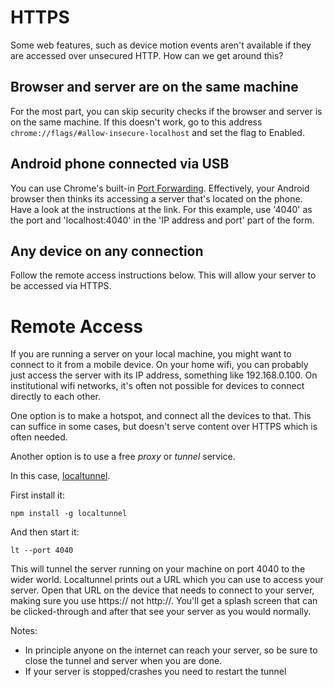# HTTPS

Some web features, such as device motion events aren't available if they are accessed over unsecured HTTP. How can we get around this?

## Browser and server are on the same machine

For the most part, you can skip security checks if the browser and server is on the same machine. If this doesn't work, go to this address `chrome://flags/#allow-insecure-localhost` and set the flag to Enabled.

## Android phone connected via USB

You can use Chrome's built-in [Port Forwarding](https://developers.google.com/web/tools/chrome-devtools/remote-debugging/local-server). Effectively, your Android browser then thinks its accessing a server that's located on the phone. Have a look at the instructions at the link. For this example, use '4040' as the port and 'localhost:4040' in the 'IP address and port' part of the form.

## Any device on any connection

Follow the remote access instructions below. This will allow your server to be accessed via HTTPS.

# Remote Access

If you are running a server on your local machine, you might want to connect to it from a mobile device. On your home wifi, you can probably just access the server with its IP address, something like 192.168.0.100. On institutional wifi networks, it's often not possible for devices to connect directly to each other. 

One option is to make a hotspot, and connect all the devices to that. This can suffice in some cases, but doesn't serve content over HTTPS which is often needed.

Another option is to use a free _proxy_ or _tunnel_ service.

In this case, [localtunnel](https://github.com/localtunnel/localtunnel).

First install it:

```
npm install -g localtunnel
```

And then start it:

```
lt --port 4040
```

This will tunnel the server running on your machine on port 4040 to the wider world. Localtunnel prints out a URL which you can use to access your server. Open that URL on the device that needs to connect to your server, making sure you use https:// not http://. You'll get a splash screen that can be clicked-through and after that see your server as you would normally.

Notes:
* In principle anyone on the internet can reach your server, so be sure to close the tunnel and server when you are done.
* If your server is stopped/crashes you need to restart the tunnel

